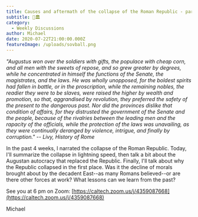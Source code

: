 ```yaml
---
title: Causes and aftermath of the collapse of the Roman Republic - part 5/5
subtitle: 🦅🏛️
category:
  - Weekly Discussions
author: Michael
date: 2020-07-22T21:00:00.000Z
featureImage: /uploads/sovball.png
---
```

*"Augustus won over the soldiers with gifts, the populace with cheap corn, and all men with the sweets of repose, and so grew greater by degrees, while he concentrated in himself the functions of the Senate, the magistrates, and the laws. He was wholly unopposed, for the boldest spirits had fallen in battle, or in the proscription, while the remaining nobles, the readier they were to be slaves, were raised the higher by wealth and promotion, so that, aggrandised by revolution, they preferred the safety of the present to the dangerous past. Nor did the provinces dislike that condition of affairs, for they distrusted the government of the Senate and the people, because of the rivalries between the leading men and the rapacity of the officials, while the protection of the laws was unavailing, as they were continually deranged by violence, intrigue, and finally by corruption." -- Livy, History of Rome*



In the past 4 weeks, I narrated the collapse of the Roman Republic. Today, I'll summarize the collapse in lightning speed, then talk a bit about the Augustan autocracy that replaced the Republic. Finally, I'll talk about why the Republic collapsed in the first place. Was it the decline of morals brought about by the decadent East--as many Romans believed--or are there other forces at work? What lessons can we learn from the past?



See you at 6 pm on Zoom: [https://caltech.zoom.​us/j/4359087668](https://caltech.zoom.us/j/4359087668)





Michael